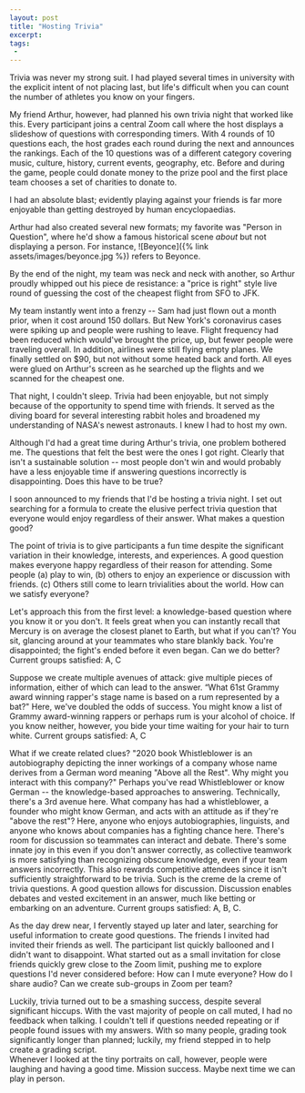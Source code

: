 ```yaml
---
layout: post
title: "Hosting Trivia"
excerpt:
tags:
 -
---
```


Trivia was never my strong suit. I had played several times in university with the explicit intent of not placing last,
but life's difficult when you can count the number of athletes you know on your fingers.

My friend Arthur, however, had planned his own trivia night that worked like this. Every participant joins a central
Zoom call where the host displays a slideshow of questions with corresponding timers. With 4 rounds of 10 questions each,
the host grades each round during the next and announces the rankings. Each of the 10 questions was of a different category
covering music, culture, history, current events, geography, etc. Before and during
the game, people could donate money to the prize pool and the first place team chooses a set of charities to donate to.

I had an absolute blast; evidently playing against your friends is far more enjoyable than getting destroyed by human encyclopaedias.

Arthur had also created several new formats; my favorite was "Person in Question", where he'd show a famous
historical scene *about* but not displaying a person. For instance, 
![Beyonce]({% link assets/images/beyonce.jpg %})
refers to Beyonce.

By the end of the night, my team was neck and neck with another, so Arthur proudly whipped out his piece de resistance:
a "price is right" style live round of guessing the cost of the cheapest flight from SFO to JFK.

My team instantly went into a frenzy -- Sam had just flown out a month prior, when it cost around 150 dollars. But New York's coronavirus
cases were spiking up and people were rushing to leave. Flight frequency had been reduced which would've brought
the price, up, but fewer people were traveling overall. In addition, airlines were still flying empty planes.
We finally settled on $90, but not without some heated back and forth. All eyes were glued on Arthur's screen
as he searched up the flights and we scanned for the cheapest one.

That night, I couldn't sleep. Trivia had been enjoyable, but not simply because of the opportunity to spend time
with friends. It served as the diving board for several interesting rabbit holes and broadened my understanding of
NASA's newest astronauts. I knew I had to host my own.

Although I'd had a great time during Arthur's trivia, one problem bothered me. The questions that felt the best were the ones I got right. Clearly that isn't a sustainable solution -- most people don't win and would probably have a less enjoyable time if answering questions incorrectly is disappointing. Does this have to be true? 

I soon announced to my friends that I'd be hosting a trivia night. I set out searching for a formula to create the elusive perfect trivia question that everyone would enjoy regardless of their answer. What makes a question good?

The point of trivia is to give participants a fun time despite the significant variation in their knowledge, interests, and experiences. A good question makes everyone happy regardless of their reason for attending. Some people (a) play to win, (b) others to enjoy an experience or discussion with friends. (c) Others still come to learn trivialities about the world. How can we satisfy everyone? 

Let's approach this from the first level: a knowledge-based question where you know it or you don't. It feels great when you can instantly recall that Mercury is on average the closest planet to Earth, but what if you can't? You sit, glancing around at your teammates who stare blankly back. You're disappointed; the fight's ended before it even began. Can we do better?
Current groups satisfied: A, C

Suppose we create multiple avenues of attack: give multiple pieces of information, either of which can lead to the answer. “What 61st Grammy award winning rapper's stage name is based on a rum represented by a bat?" Here, we've doubled the odds of success. You might know a list of Grammy award-winning rappers or perhaps rum is your alcohol of choice. If you know neither, however, you bide your time waiting for your hair to turn white.
Current groups satisfied: A, C

What if we create related clues? "2020 book Whistleblower is an autobiography depicting the inner workings of a company whose name derives from a German word meaning "Above all the Rest". Why might you interact with this company?" Perhaps you've read Whistleblower or know German -- the knowledge-based approaches to answering. Technically, there's a 3rd avenue here. What company has had a whistleblower, a founder who might know German, and acts with an attitude as if they're "above the rest"? Here, anyone who enjoys autobiographies, linguists, and anyone who knows about companies has a fighting chance here. There's room for discussion so teammates can interact and debate. There's some innate joy in this even if you don't answer correctly, as collective teamwork is more satisfying than recognizing obscure knowledge, even if your team answers incorrectly. This also rewards competitive attendees since it isn't sufficiently straightforward to be trivia. Such is the creme de la creme of trivia questions. A good question allows for discussion. Discussion enables debates and vested excitement in an answer, much like betting or embarking on an adventure. 
Current groups satisfied: A, B, C.

As the day drew near, I fervently stayed up later and later, searching for useful information to create good questions. The friends I invited had invited their friends as well. The participant list quickly ballooned and I didn't want to disappoint. What started out as a small invitation for close friends quickly grew close to the Zoom limit, pushing me to explore questions I'd never considered before: How can I mute everyone? How do I share audio? Can we create sub-groups in Zoom per team? 

Luckily, trivia turned out to be a smashing success, despite several significant hiccups. With the vast majority of people on call muted, I had no feedback when talking. I couldn't tell if questions needed repeating or if people found issues with my answers. With so many people, grading took significantly longer than planned; luckily, my friend stepped in to help create a grading script.  
Whenever I looked at the tiny portraits on call, however, people were laughing and having a good time. Mission success. Maybe next time we can play in person. 
